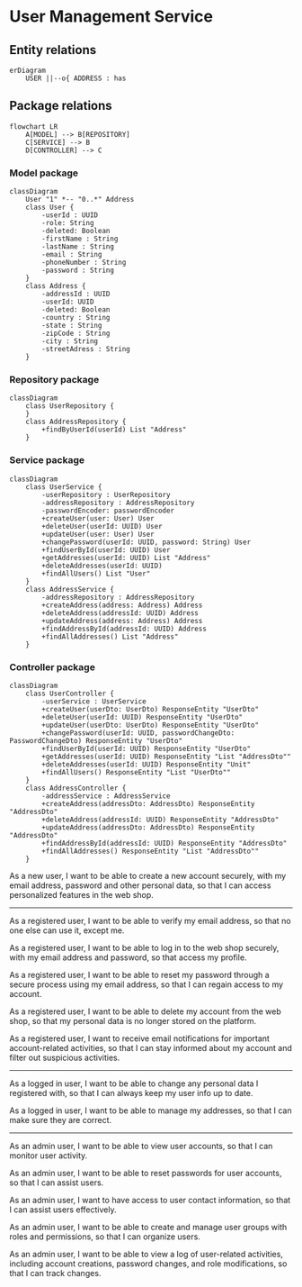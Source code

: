 # User Management Service

## Entity relations

```mermaid
erDiagram
    USER ||--o{ ADDRESS : has
```

## Package relations

```mermaid
flowchart LR
    A[MODEL] --> B[REPOSITORY]
    C[SERVICE] --> B
    D[CONTROLLER] --> C
```

### Model package

```mermaid
classDiagram
    User "1" *-- "0..*" Address
    class User {
        -userId : UUID
        -role: String
        -deleted: Boolean
        -firstName : String
        -lastName : String
        -email : String
        -phoneNumber : String
        -password : String
    }
    class Address {
        -addressId : UUID
        -userId: UUID
        -deleted: Boolean
        -country : String
        -state : String
        -zipCode : String
        -city : String
        -streetAdress : String     
    }

```

### Repository package

```mermaid
classDiagram
    class UserRepository {      
    }
    class AddressRepository {
        +findByUserId(userId) List "Address"       
    }
```

### Service package
```mermaid
classDiagram
    class UserService {      
        -userRepository : UserRepository
        -addressRepository : AddressRepository
        -passwordEncoder: passwordEncoder
        +createUser(user: User) User
        +deleteUser(userId: UUID) User
        +updateUser(user: User) User
        +changePassword(userId: UUID, password: String) User
        +findUserById(userId: UUID) User
        +getAddresses(userId: UUID) List "Address"
        +deleteAddresses(userId: UUID)
        +findAllUsers() List "User"
    }
    class AddressService { 
        -addressRepository : AddressRepository
        +createAddress(address: Address) Address
        +deleteAddress(addressId: UUID) Address
        +updateAddress(address: Address) Address
        +findAddressById(addressId: UUID) Address
        +findAllAddresses() List "Address"
    }
```

### Controller package
```mermaid
classDiagram
    class UserController {      
        -userService : UserService
        +createUser(userDto: UserDto) ResponseEntity "UserDto"
        +deleteUser(userId: UUID) ResponseEntity "UserDto"
        +updateUser(userDto: UserDto) ResponseEntity "UserDto"
        +changePassword(userId: UUID, passwordChangeDto: PasswordChangeDto) ResponseEntity "UserDto"
        +findUserById(userId: UUID) ResponseEntity "UserDto"
        +getAddresses(userId: UUID) ResponseEntity "List "AddressDto""
        +deleteAddresses(userId: UUID) ResponseEntity "Unit"
        +findAllUsers() ResponseEntity "List "UserDto""
    }
    class AddressController { 
        -addressService : AddressService
        +createAddress(addressDto: AddressDto) ResponseEntity "AddressDto"
        +deleteAddress(addressId: UUID) ResponseEntity "AddressDto"
        +updateAddress(addressDto: AddressDto) ResponseEntity "AddressDto"
        +findAddressById(addressId: UUID) ResponseEntity "AddressDto"
        +findAllAddresses() ResponseEntity "List "AddressDto""
    }
```

As a new user, I want to be able to create a new account securely, with my email address, password and other personal data, so that I can access personalized features in the web shop.

---

As a registered user, I want to be able to verify my email address, so that no one else can use it, except me.

As a registered user, I want to be able to log in to the web shop securely, with my email address and password, so that access my profile.

As a registered user, I want to be able to reset my password through a secure process using my email address, so that I can regain access to my account.

As a registered user, I want to be able to delete my account from the web shop, so that my personal data is no longer stored on the platform.

As a registered user, I want to receive email notifications for important account-related activities, so that I can stay informed about my account and filter out suspicious activities.

---

As a logged in user, I want to be able to change any personal data I registered with, so that I can always keep my user info up to date.

As a logged in user, I want to be able to manage my addresses, so that I can make sure they are correct.

---

As an admin user, I want to be able to view user accounts, so that I can monitor user activity.

As an admin user, I want to be able to reset passwords for user accounts, so that I can assist users.

As an admin user, I want to have access to user contact information, so that I can assist users effectively.

As an admin user, I want to be able to create and manage user groups with roles and permissions, so that I can organize users.

As an admin user, I want to be able to view a log of user-related activities, including account creations, password changes, and role modifications, so that I can track changes.
